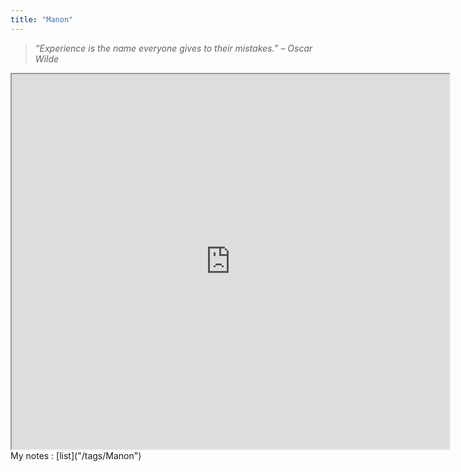 ```yaml
---
title: "Manon"
---
```


>  _“Experience is the name everyone gives to their mistakes.” – Oscar Wilde_

<iframe src="https://openprocessing.org/sketch/1592113/embed/?plusEmbedHash=YmVhMjY2ZWQxYjk5NzY4NWU2YWYyYzg3Mjk4NGViNTBkNWU5MjUzNTc1NjRkODZmZTQzMzNlNDk2ODNhZGEwNDk3MTQ5YzYzZGY4ZGFkZDMzZWYzNzVlZDBlZThlZTU0MmMxNGE2OTllNGVjYmNhNTA3NzE5ZjIzMmE1ZWQzZjZ6OEVkZ1JxY2NPd2VBSXNlRk1HMVZYckpyRkFjMnNhR2pONEFDZ1g0ZmdnbDBxVGxFTFFqblFwU01QbnlOQTZKd2k0MGxwMmUxYzZEcXBxMFBiR0lsUT09&plusEmbedTitle=true" width="700" height="600"></iframe>
My notes : [list]("/tags/Manon")